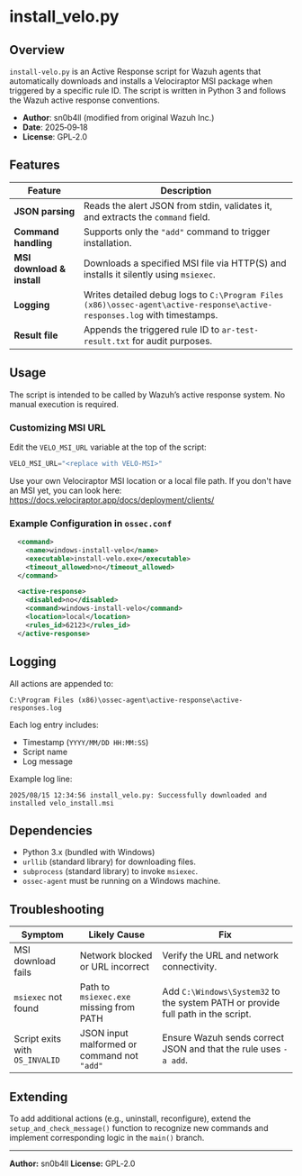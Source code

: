 # install_velo.py

## Overview

`install-velo.py` is an Active Response script for Wazuh agents that automatically downloads and installs a Velociraptor MSI package when triggered by a specific rule ID. The script is written in Python 3 and follows the Wazuh active response conventions.

- **Author**: sn0b4ll (modified from original Wazuh Inc.)
- **Date**: 2025‑09‑18
- **License**: GPL‑2.0

## Features

| Feature | Description |
|---------|-------------|
| **JSON parsing** | Reads the alert JSON from stdin, validates it, and extracts the `command` field. |
| **Command handling** | Supports only the `"add"` command to trigger installation. |
| **MSI download & install** | Downloads a specified MSI file via HTTP(S) and installs it silently using `msiexec`. |
| **Logging** | Writes detailed debug logs to `C:\Program Files (x86)\ossec-agent\active-response\active-responses.log` with timestamps. |
| **Result file** | Appends the triggered rule ID to `ar-test-result.txt` for audit purposes. |

## Usage

The script is intended to be called by Wazuh’s active response system. No manual execution is required.


### Customizing MSI URL

Edit the `VELO_MSI_URL` variable at the top of the script:

```python
VELO_MSI_URL="<replace with VELO-MSI>"
```

Use your own Velociraptor MSI location or a local file path. If you don't have an MSI yet, you can look here: https://docs.velociraptor.app/docs/deployment/clients/

### Example Configuration in `ossec.conf`

```xml
  <command>
    <name>windows-install-velo</name>
    <executable>install-velo.exe</executable>
    <timeout_allowed>no</timeout_allowed>
  </command>

  <active-response>
    <disabled>no</disabled>
    <command>windows-install-velo</command>
    <location>local</location>
    <rules_id>62123</rules_id>
  </active-response>
```

## Logging

All actions are appended to:

```
C:\Program Files (x86)\ossec-agent\active-response\active-responses.log
```

Each log entry includes:

- Timestamp (`YYYY/MM/DD HH:MM:SS`)
- Script name
- Log message

Example log line:

```
2025/08/15 12:34:56 install_velo.py: Successfully downloaded and installed velo_install.msi
```

## Dependencies

- Python 3.x (bundled with Windows)
- `urllib` (standard library) for downloading files.
- `subprocess` (standard library) to invoke `msiexec`.
- `ossec-agent` must be running on a Windows machine.

## Troubleshooting

| Symptom | Likely Cause | Fix |
|---------|--------------|-----|
| MSI download fails | Network blocked or URL incorrect | Verify the URL and network connectivity. |
| `msiexec` not found | Path to `msiexec.exe` missing from PATH | Add `C:\Windows\System32` to the system PATH or provide full path in the script. |
| Script exits with `OS_INVALID` | JSON input malformed or command not `"add"` | Ensure Wazuh sends correct JSON and that the rule uses `-a add`. |

## Extending

To add additional actions (e.g., uninstall, reconfigure), extend the `setup_and_check_message()` function to recognize new commands and implement corresponding logic in the `main()` branch.

---

**Author:** sn0b4ll
**License:** GPL‑2.0
